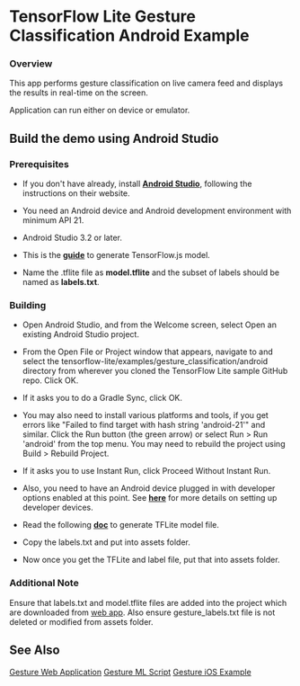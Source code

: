 # TensorFlow Lite Gesture Classification Android Example


### Overview
This app performs gesture classification on live camera feed and displays the results in real-time on the screen.

Application can run either on device or emulator.

<!-- TODO(b/124116863): Add app screenshot. -->

## Build the demo using Android Studio

### Prerequisites

* If you don't have already, install **[Android Studio](https://developer.android.com/studio/index.html)**, following the instructions on their website.
* You need an Android device and Android development environment with minimum API 21.
* Android Studio 3.2 or later.

* This is the  **[guide](../web/README.md)**  to generate TensorFlow.js model.
* Name the .tflite file as **model.tflite** and the subset of labels should be named as **labels.txt**.



### Building
* Open Android Studio, and from the Welcome screen, select Open an existing Android Studio project.

* From the Open File or Project window that appears, navigate to and select the tensorflow-lite/examples/gesture_classification/android directory from wherever you cloned the TensorFlow Lite sample GitHub repo. Click OK.

* If it asks you to do a Gradle Sync, click OK.

* You may also need to install various platforms and tools, if you get errors like "Failed to find target with hash string 'android-21'" and similar.
Click the Run button (the green arrow) or select Run > Run 'android' from the top menu. You may need to rebuild the project using Build > Rebuild Project.

* If it asks you to use Instant Run, click Proceed Without Instant Run.

* Also, you need to have an Android device plugged in with developer options enabled at this point. See **[here](https://developer.android.com/studio/run/device)** for more details on setting up developer devices.
* Read the following **[doc](../ml/README.md)** to generate TFLite model file.
* Copy the labels.txt and put into assets folder.
* Now once you get the TFLite and label file, put that into assets folder.

### Additional Note
Ensure that labels.txt and model.tflite files are added into the project which are downloaded from [web app](../web/README.md). Also ensure gesture_labels.txt file is not deleted or modified from assets folder.

## See Also

[Gesture Web Application](../web/README.md)
[Gesture ML Script](../ml/README.md)
[Gesture iOS Example](../ios/README.md)

